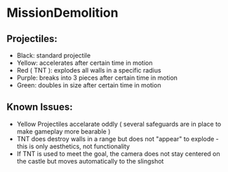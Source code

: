 # MissionDemolition

## Projectiles: ##
* Black: standard projectile
* Yellow: accelerates after certain time in motion
* Red ( TNT ): explodes all walls in a specific radius
* Purple: breaks into 3 pieces after certain time in motion
* Green: doubles in size after certain time in motion

## Known Issues: ##
* Yellow Projectiles accelarate oddly ( several safeguards are in place to make gameplay more bearable )
* TNT does destroy walls in a range but does not "appear" to explode - this is only aesthetics, not functionality
* If TNT is used to meet the goal, the camera does not stay centered on the castle but moves automatically to the slingshot
